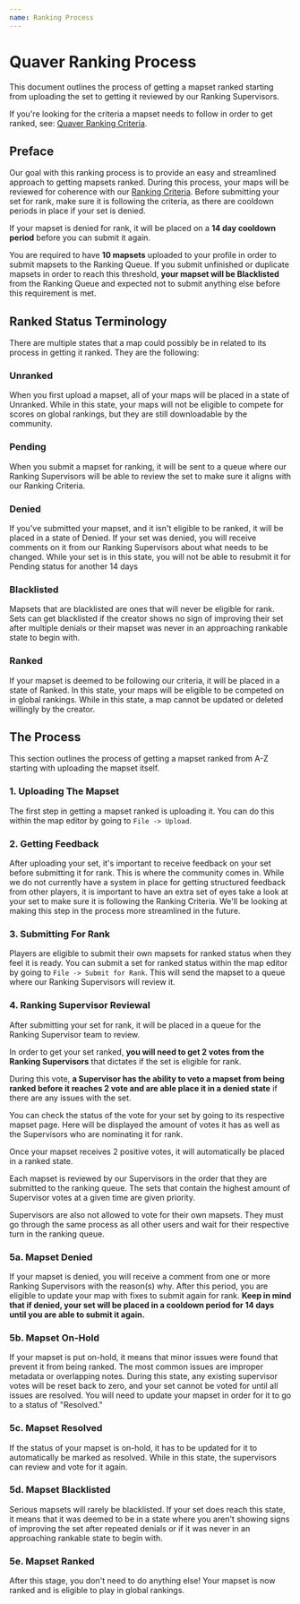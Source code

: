 ```yaml
---
name: Ranking Process
---
```



# Quaver Ranking Process

This document outlines the process of getting a mapset ranked starting from uploading the set to getting it reviewed by our Ranking Supervisors.

If you're looking for the criteria a mapset needs to follow in order to get ranked, see: [Quaver Ranking Criteria](/docs/Ranking/Criteria).

## Preface

Our goal with this ranking process is to provide an easy and streamlined approach to getting mapsets ranked. During this process, your maps will be reviewed for coherence with our [Ranking Criteria](/docs/Ranking/Criteria). Before submitting your set for rank, make sure it is following the criteria, as there are cooldown periods in place if your set is denied.

If your mapset is denied for rank, it will be placed on a **14 day cooldown period** before you can submit it again.

You are required to have **10 mapsets** uploaded to your profile in order to submit mapsets to the Ranking Queue. If you submit unfinished or duplicate mapsets in order to reach this threshold, **your mapset will be Blacklisted** from the Ranking Queue and expected not to submit anything else before this requirement is met.

## Ranked Status Terminology

There are multiple states that a map could possibly be in related to its process in getting it ranked. They are the following:

### Unranked

When you first upload a mapset, all of your maps will be placed in a state of Unranked. While in this state, your maps will not be eligible to compete for scores on global rankings, but they are still downloadable by the community.

### Pending

When you submit a mapset for ranking, it will be sent to a queue where our Ranking Supervisors will be able to review the set to make sure it aligns with our Ranking Criteria.

### Denied

If you've submitted your mapset, and it isn't eligible to be ranked, it will be placed in a state of Denied. If your set was denied, you will receive comments on it from our Ranking Supervisors about what needs to be changed. While your set is in this state, you will not be able to resubmit it for Pending status for another 14 days

### Blacklisted

Mapsets that are blacklisted are ones that will never be eligible for rank. Sets can get blacklisted if the creator shows no sign of improving their set after multiple denials or their mapset was never in an approaching rankable state to begin with.

### Ranked

If your mapset is deemed to be following our criteria, it will be placed in a state of Ranked. In this state, your maps will be eligible to be competed on in global rankings. While in this state, a map cannot be updated or deleted willingly by the creator.

## The Process

This section outlines the process of getting a mapset ranked from A-Z starting with uploading the mapset itself.

### 1. Uploading The Mapset

The first step in getting a mapset ranked is uploading it. You can do this within the map editor by going to `File -> Upload`.

### 2. Getting Feedback

After uploading your set, it's important to receive feedback on your set before submitting it for rank. This is where the community comes in. While we do not currently have a system in place for getting structured feedback from other players, it is important to have an extra set of eyes take a look at your set to make sure it is following the Ranking Criteria. We'll be looking at making this step in the process more streamlined in the future.

### 3. Submitting For Rank

Players are eligible to submit their own mapsets for ranked status when they feel it is ready. You can submit a set for ranked status within the map editor by going to `File -> Submit for Rank`. This will send the mapset to a queue where our Ranking Supervisors will review it.

### 4. Ranking Supervisor Reviewal

After submitting your set for rank, it will be placed in a queue for the Ranking Supervisor team to review.

In order to get your set ranked, **you will need to get 2 votes from the Ranking Supervisors** that dictates if the set is eligible for rank.

During this vote, **a Supervisor has the ability to veto a mapset from being ranked before it reaches 2 vote and are able place it in a denied state** if there are any issues with the set.

You can check the status of the vote for your set by going to its respective mapset page. Here will be displayed the amount of votes it has as well as the Supervisors who are nominating it for rank.

Once your mapset receives 2 positive votes, it will automatically be placed in a ranked state.

Each mapset is reviewed by our Supervisors in the order that they are submitted to the ranking queue. The sets that contain the highest amount of Supervisor votes at a given time are given priority.

Supervisors are also not allowed to vote for their own mapsets. They must go through the same process as all other users and wait for their respective turn in the ranking queue.

### 5a. Mapset Denied

If your mapset is denied, you will receive a comment from one or more Ranking Supervisors with the reason(s) why. After this period, you are eligible to update your map with fixes to submit again for rank. **Keep in mind that if denied, your set will be placed in a cooldown period for 14 days until you are able to submit it again.**

### 5b. Mapset On-Hold

If your mapset is put on-hold, it means that minor issues were found that prevent it from being ranked. The most common issues are improper metadata or overlapping notes. During this state, any existing supervisor votes will be reset back to zero, and your set cannot be voted for until all issues are resolved. You will need to update your mapset in order for it to go to a status of "Resolved."

### 5c. Mapset Resolved

If the status of your mapset is on-hold, it has to be updated for it to automatically be marked as resolved. While in this state, the supervisors can review and vote for it again. 

### 5d. Mapset Blacklisted

Serious mapsets will rarely be blacklisted. If your set does reach this state, it means that it was deemed to be in a state where you aren't showing signs of improving the set after repeated denials or if it was never in an approaching rankable state to begin with.

### 5e. Mapset Ranked

After this stage, you don't need to do anything else! Your mapset is now ranked and is eligible to play in global rankings.
